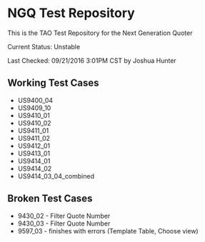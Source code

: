 # NGQ Test Repository
This is the TAO Test Repository for the Next Generation Quoter

Current Status: Unstable

Last Checked: 09/21/2016 3:01PM CST by Joshua Hunter

## Working Test Cases
* US9400_04
* US9409_10
* US9410_01
* US9410_02
* US9411_01
* US9411_02
* US9412_01
* US9413_01
* US9414_01
* US9414_02
* US9414_03_04_combined

## Broken Test Cases
* 9430_02 - Filter Quote Number
* 9430_03 - Filter Quote Number
* 9597_03 - finishes with errors (Template Table, Choose view)
